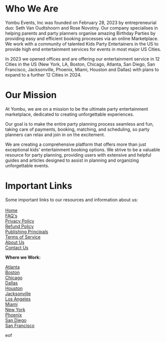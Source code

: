 # Who We Are
Yombu Events, Inc was founded on February 28, 2023 by entrepreneurial duo: Seth Van Oudtshoorn and Rose Novotny. Our company specialises in helping parents and party planners organise amazing Birthday Parties by providing easy and efficient booking processes via an online Marketplace. We work with a community of talented Kids Party Entertainers in the US to provide high end entertainment services for events in most major US Cities.

In 2023 we opened offices and are offering our entertainment service in 12 Cities in the US (New York, LA, Boston, Chicago, Atlanta, San Diego, San Francisco, Jacksonville, Phoenix, Miami, Houston and Dallas) with plans to expand to a further 12 Cities in 2024.

# Our Mission
At Yombu, we are on a mission to be the ultimate party entertainment marketplace, dedicated to creating unforgettable experiences.

Our goal is to make the entire party planning process seamless and fun, taking care of payments, booking, matching, and scheduling, so party planners can relax and join in on the excitement.

We are creating a comprehensive platform that offers more than just exceptional kids' entertainment booking options. We strive to be a valuable resource for party planning, providing users with extensive and helpful guides and articles designed to assist in planning and organizing unforgettable events.

# Important Links
<p>Some important links to our resources and information about us:<br /><br />
<a href="https://yombu.com/">Home</a><br />
<a href="https://yombu.com/faq/">FAQ's</a><br />
<a href="https://yombu.com/faq/general/privacy-policy/">Privacy Policy</a><br />
<a href="https://yombu.com/faq/general/refund-policy/">Refund Policy</a><br />
<a href="https://yombu.com/faq/general/publishing-principals/">Publishing Principals</a><br />
<a href="https://yombu.com/faq/general/terms-of-service/">Terms of Service</a><br />
<a href="https://yombu.com/about-us/">About Us</a><br />
<a href="https://yombu.com/contact-us/">Contact Us</a></p>

<p><b>Where we Work:</b>

<p><a href="https://yombu.com/us/atlanta/">Atlanta</a><br />
<a href="https://yombu.com/us/boston/">Boston</a><br />
<a href="https://yombu.com/us/chicago/">Chicago</a><br />
<a href="https://yombu.com/us/dallas/">Dallas</a><br />
<a href="https://yombu.com/us/houston/">Houston</a><br />
<a href="https://yombu.com/us/jacksonville/">Jacksonville</a><br />
<a href="https://yombu.com/us/los-angeles/">Los Angeles</a><br />
<a href="https://yombu.com/us/miami/">Miami</a><br />
<a href="https://yombu.com/us/new-york/">New York</a><br />
<a href="https://yombu.com/us/phoenix/">Phoenix</a><br />
<a href="https://yombu.com/us/san-diego/">San Diego</a><br />
<a href="https://yombu.com/us/san-francisco/">San Francisco</a></p>

eof
